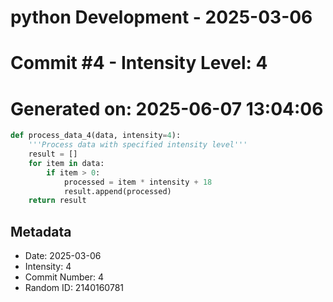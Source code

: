 ﻿# python Development - 2025-03-06
# Commit #4 - Intensity Level: 4
# Generated on: 2025-06-07 13:04:06
```python
def process_data_4(data, intensity=4):
    '''Process data with specified intensity level'''
    result = []
    for item in data:
        if item > 0:
            processed = item * intensity + 18
            result.append(processed)
    return result
```
## Metadata
- Date: 2025-03-06
- Intensity: 4
- Commit Number: 4
- Random ID: 2140160781
